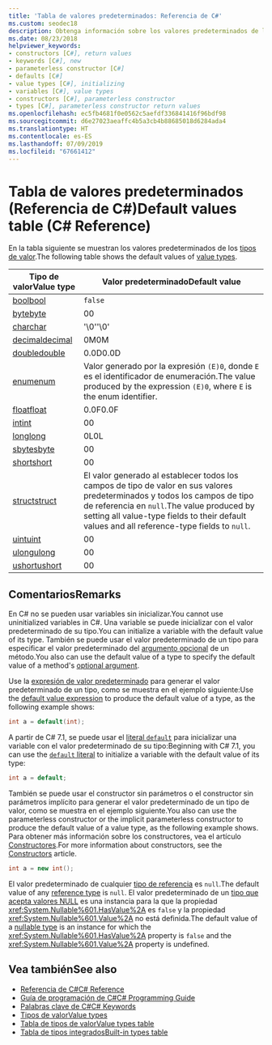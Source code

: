 ```yaml
---
title: 'Tabla de valores predeterminados: Referencia de C#'
ms.custom: seodec18
description: Obtenga información sobre los valores predeterminados de los tipos de valor de C#.
ms.date: 08/23/2018
helpviewer_keywords:
- constructors [C#], return values
- keywords [C#], new
- parameterless constructor [C#]
- defaults [C#]
- value types [C#], initializing
- variables [C#], value types
- constructors [C#], parameterless constructor
- types [C#], parameterless constructor return values
ms.openlocfilehash: ec5fb4681f0e0562c5aefdf336841416f96bdf98
ms.sourcegitcommit: d6e27023aeaffc4b5a3cb4b88685018d6284ada4
ms.translationtype: HT
ms.contentlocale: es-ES
ms.lasthandoff: 07/09/2019
ms.locfileid: "67661412"
---
```

# <a name="default-values-table-c-reference"></a><span data-ttu-id="b0932-103">Tabla de valores predeterminados (Referencia de C#)</span><span class="sxs-lookup"><span data-stu-id="b0932-103">Default values table (C# Reference)</span></span>

<span data-ttu-id="b0932-104">En la tabla siguiente se muestran los valores predeterminados de los [tipos de valor](value-types.md).</span><span class="sxs-lookup"><span data-stu-id="b0932-104">The following table shows the default values of [value types](value-types.md).</span></span>

|<span data-ttu-id="b0932-105">Tipo de valor</span><span class="sxs-lookup"><span data-stu-id="b0932-105">Value type</span></span>|<span data-ttu-id="b0932-106">Valor predeterminado</span><span class="sxs-lookup"><span data-stu-id="b0932-106">Default value</span></span>|
|----------------|-------------------|
|[<span data-ttu-id="b0932-107">bool</span><span class="sxs-lookup"><span data-stu-id="b0932-107">bool</span></span>](bool.md)|`false`|
|[<span data-ttu-id="b0932-108">byte</span><span class="sxs-lookup"><span data-stu-id="b0932-108">byte</span></span>](../builtin-types/integral-numeric-types.md)|<span data-ttu-id="b0932-109">0</span><span class="sxs-lookup"><span data-stu-id="b0932-109">0</span></span>|
|[<span data-ttu-id="b0932-110">char</span><span class="sxs-lookup"><span data-stu-id="b0932-110">char</span></span>](char.md)|<span data-ttu-id="b0932-111">'\0'</span><span class="sxs-lookup"><span data-stu-id="b0932-111">'\0'</span></span>|
|[<span data-ttu-id="b0932-112">decimal</span><span class="sxs-lookup"><span data-stu-id="b0932-112">decimal</span></span>](../builtin-types/floating-point-numeric-types.md)|<span data-ttu-id="b0932-113">0M</span><span class="sxs-lookup"><span data-stu-id="b0932-113">0M</span></span>|
|[<span data-ttu-id="b0932-114">double</span><span class="sxs-lookup"><span data-stu-id="b0932-114">double</span></span>](../builtin-types/floating-point-numeric-types.md)|<span data-ttu-id="b0932-115">0.0D</span><span class="sxs-lookup"><span data-stu-id="b0932-115">0.0D</span></span>|
|[<span data-ttu-id="b0932-116">enum</span><span class="sxs-lookup"><span data-stu-id="b0932-116">enum</span></span>](enum.md)|<span data-ttu-id="b0932-117">Valor generado por la expresión `(E)0`, donde `E` es el identificador de enumeración.</span><span class="sxs-lookup"><span data-stu-id="b0932-117">The value produced by the expression `(E)0`, where `E` is the enum identifier.</span></span>|
|[<span data-ttu-id="b0932-118">float</span><span class="sxs-lookup"><span data-stu-id="b0932-118">float</span></span>](../builtin-types/floating-point-numeric-types.md)|<span data-ttu-id="b0932-119">0.0F</span><span class="sxs-lookup"><span data-stu-id="b0932-119">0.0F</span></span>|
|[<span data-ttu-id="b0932-120">int</span><span class="sxs-lookup"><span data-stu-id="b0932-120">int</span></span>](../builtin-types/integral-numeric-types.md)|<span data-ttu-id="b0932-121">0</span><span class="sxs-lookup"><span data-stu-id="b0932-121">0</span></span>|
|[<span data-ttu-id="b0932-122">long</span><span class="sxs-lookup"><span data-stu-id="b0932-122">long</span></span>](../builtin-types/integral-numeric-types.md)|<span data-ttu-id="b0932-123">0L</span><span class="sxs-lookup"><span data-stu-id="b0932-123">0L</span></span>|
|[<span data-ttu-id="b0932-124">sbyte</span><span class="sxs-lookup"><span data-stu-id="b0932-124">sbyte</span></span>](../builtin-types/integral-numeric-types.md)|<span data-ttu-id="b0932-125">0</span><span class="sxs-lookup"><span data-stu-id="b0932-125">0</span></span>|
|[<span data-ttu-id="b0932-126">short</span><span class="sxs-lookup"><span data-stu-id="b0932-126">short</span></span>](../builtin-types/integral-numeric-types.md)|<span data-ttu-id="b0932-127">0</span><span class="sxs-lookup"><span data-stu-id="b0932-127">0</span></span>|
|[<span data-ttu-id="b0932-128">struct</span><span class="sxs-lookup"><span data-stu-id="b0932-128">struct</span></span>](struct.md)|<span data-ttu-id="b0932-129">El valor generado al establecer todos los campos de tipo de valor en sus valores predeterminados y todos los campos de tipo de referencia en `null`.</span><span class="sxs-lookup"><span data-stu-id="b0932-129">The value produced by setting all value-type fields to their default values and all reference-type fields to `null`.</span></span>|
|[<span data-ttu-id="b0932-130">uint</span><span class="sxs-lookup"><span data-stu-id="b0932-130">uint</span></span>](../builtin-types/integral-numeric-types.md)|<span data-ttu-id="b0932-131">0</span><span class="sxs-lookup"><span data-stu-id="b0932-131">0</span></span>|
|[<span data-ttu-id="b0932-132">ulong</span><span class="sxs-lookup"><span data-stu-id="b0932-132">ulong</span></span>](../builtin-types/integral-numeric-types.md)|<span data-ttu-id="b0932-133">0</span><span class="sxs-lookup"><span data-stu-id="b0932-133">0</span></span>|
|[<span data-ttu-id="b0932-134">ushort</span><span class="sxs-lookup"><span data-stu-id="b0932-134">ushort</span></span>](../builtin-types/integral-numeric-types.md)|<span data-ttu-id="b0932-135">0</span><span class="sxs-lookup"><span data-stu-id="b0932-135">0</span></span>|

## <a name="remarks"></a><span data-ttu-id="b0932-136">Comentarios</span><span class="sxs-lookup"><span data-stu-id="b0932-136">Remarks</span></span>

<span data-ttu-id="b0932-137">En C# no se pueden usar variables sin inicializar.</span><span class="sxs-lookup"><span data-stu-id="b0932-137">You cannot use uninitialized variables in C#.</span></span> <span data-ttu-id="b0932-138">Una variable se puede inicializar con el valor predeterminado de su tipo.</span><span class="sxs-lookup"><span data-stu-id="b0932-138">You can initialize a variable with the default value of its type.</span></span> <span data-ttu-id="b0932-139">También se puede usar el valor predeterminado de un tipo para especificar el valor predeterminado del [argumento opcional](../../programming-guide/classes-and-structs/named-and-optional-arguments.md#optional-arguments) de un método.</span><span class="sxs-lookup"><span data-stu-id="b0932-139">You also can use the default value of a type to specify the default value of a method's [optional argument](../../programming-guide/classes-and-structs/named-and-optional-arguments.md#optional-arguments).</span></span>

<span data-ttu-id="b0932-140">Use la [expresión de valor predeterminado](../../programming-guide/statements-expressions-operators/default-value-expressions.md) para generar el valor predeterminado de un tipo, como se muestra en el ejemplo siguiente:</span><span class="sxs-lookup"><span data-stu-id="b0932-140">Use the [default value expression](../../programming-guide/statements-expressions-operators/default-value-expressions.md) to produce the default value of a type, as the following example shows:</span></span>

```csharp
int a = default(int);
```

<span data-ttu-id="b0932-141">A partir de C# 7.1, se puede usar el [literal `default`](../../programming-guide/statements-expressions-operators/default-value-expressions.md#default-literal-and-type-inference) para inicializar una variable con el valor predeterminado de su tipo:</span><span class="sxs-lookup"><span data-stu-id="b0932-141">Beginning with C# 7.1, you can use the [`default` literal](../../programming-guide/statements-expressions-operators/default-value-expressions.md#default-literal-and-type-inference) to initialize a variable with the default value of its type:</span></span>

```csharp
int a = default;
```

<span data-ttu-id="b0932-142">También se puede usar el constructor sin parámetros o el constructor sin parámetros implícito para generar el valor predeterminado de un tipo de valor, como se muestra en el ejemplo siguiente.</span><span class="sxs-lookup"><span data-stu-id="b0932-142">You also can use the parameterless constructor or the implicit parameterless constructor to produce the default value of a value type, as the following example shows.</span></span> <span data-ttu-id="b0932-143">Para obtener más información sobre los constructores, vea el artículo [Constructores](../../programming-guide/classes-and-structs/constructors.md).</span><span class="sxs-lookup"><span data-stu-id="b0932-143">For more information about constructors, see the [Constructors](../../programming-guide/classes-and-structs/constructors.md) article.</span></span>

```csharp
int a = new int();
```

<span data-ttu-id="b0932-144">El valor predeterminado de cualquier [tipo de referencia](reference-types.md) es `null`.</span><span class="sxs-lookup"><span data-stu-id="b0932-144">The default value of any [reference type](reference-types.md) is `null`.</span></span> <span data-ttu-id="b0932-145">El valor predeterminado de un [tipo que acepta valores NULL](../../programming-guide/nullable-types/index.md) es una instancia para la que la propiedad <xref:System.Nullable%601.HasValue%2A> es `false` y la propiedad <xref:System.Nullable%601.Value%2A> no está definida.</span><span class="sxs-lookup"><span data-stu-id="b0932-145">The default value of a [nullable type](../../programming-guide/nullable-types/index.md) is an instance for which the <xref:System.Nullable%601.HasValue%2A> property is `false` and the <xref:System.Nullable%601.Value%2A> property is undefined.</span></span>

## <a name="see-also"></a><span data-ttu-id="b0932-146">Vea también</span><span class="sxs-lookup"><span data-stu-id="b0932-146">See also</span></span>

- [<span data-ttu-id="b0932-147">Referencia de C#</span><span class="sxs-lookup"><span data-stu-id="b0932-147">C# Reference</span></span>](../index.md)
- [<span data-ttu-id="b0932-148">Guía de programación de C#</span><span class="sxs-lookup"><span data-stu-id="b0932-148">C# Programming Guide</span></span>](../../programming-guide/index.md)
- [<span data-ttu-id="b0932-149">Palabras clave de C#</span><span class="sxs-lookup"><span data-stu-id="b0932-149">C# Keywords</span></span>](index.md)
- [<span data-ttu-id="b0932-150">Tipos de valor</span><span class="sxs-lookup"><span data-stu-id="b0932-150">Value types</span></span>](value-types.md)
- [<span data-ttu-id="b0932-151">Tabla de tipos de valor</span><span class="sxs-lookup"><span data-stu-id="b0932-151">Value types table</span></span>](value-types-table.md)
- [<span data-ttu-id="b0932-152">Tabla de tipos integrados</span><span class="sxs-lookup"><span data-stu-id="b0932-152">Built-in types table</span></span>](built-in-types-table.md)
